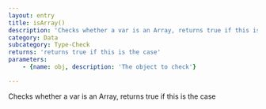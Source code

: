 ```yaml
---
layout: entry
title: isArray()
description: 'Checks whether a var is an Array, returns true if this is the case'
category: Data
subcategory: Type-Check
returns: 'returns true if this is the case'
parameters:
    - {name: obj, description: 'The object to check'}

---
```

Checks whether a var is an Array, returns true if this is the case